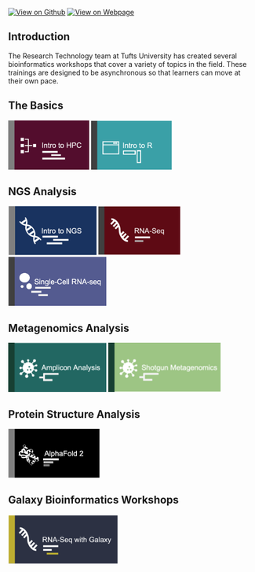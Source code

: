 [![View on Github](https://img.shields.io/badge/github-%23121011.svg?style=for-the-badge&logo=github&logoColor=white)](https://github.com/tuftsdatalab/Research_Technology_Bioinformatics)
[![View on Webpage](https://img.shields.io/badge/Google%20Chrome-4285F4?style=for-the-badge&logo=GoogleChrome&logoColor=white)](https://tuftsdatalab.github.io/Research_Technology_Bioinformatics/)

## Introduction

The Research Technology team at Tufts University has created several bioinformatics workshops that cover a variety of topics in the field. These trainings are designed to be asynchronous so that learners can move at their own pace.

## The Basics
[<img src="images/introHPC.png" alt="drawing" height="100"/>](./workshops/IntroToHPC/introHPC0.md)  [<img src="images/introR.png" alt="drawing" height="100"/>](./workshops/IntroToR/IntroToR.md)


## NGS Analysis

[<img src="images/introNGS.png" alt="drawing" height="100"/>](./workshops/IntroToNGS/README.md)   [<img src="images/rnaseq.png" alt="drawing" height="100"/>](https://huoww07.github.io/Bioinformatics-for-RNA-Seq/) [<img src="images/singlecell.png" alt="drawing" height="100"/>]()

## Metagenomics Analysis

[<img src="images/ampliconSeq.png" alt="drawing" height="100"/>](./workshops/AmpliconSeq/AmpliconSeq1.md) [<img src="images/shotgunMetagenomics.png" alt="drawing" height="100"/>]()

## Protein Structure Analysis

[<img src="images/introAlphaFold2.png" alt="drawing" height="100"/>](./workshops/Intro_To_AlphaFold2/README.md)

## Galaxy Bioinformatics Workshops

[<img src="images/rnaseqGalaxy.png" alt="drawing" height="100"/>](./workshops/IntroToRNAseqGalaxy/README.md) 





